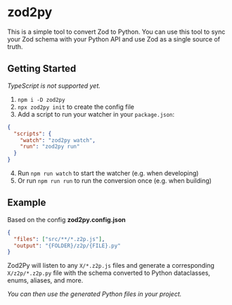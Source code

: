 # zod2py

This is a simple tool to convert Zod to Python. You can use this tool to sync your Zod schema with your Python API and use Zod as a single source of truth.

## Getting Started
*TypeScript is not supported yet.*

1. `npm i -D zod2py`
2. `npx zod2py init` to create the config file
3. Add a script to run your watcher in your `package.json`:

```json
{
  "scripts": {
    "watch": "zod2py watch",
    "run": "zod2py run"
  }
}
```

4. Run `npm run watch` to start the watcher (e.g. when developing)
5. Or run `npm run run` to run the conversion once (e.g. when building)

## Example

Based on the config **zod2py.config.json**

```json
{
  "files": ["src/**/*.z2p.js"],
  "output": "{FOLDER}/z2p/{FILE}.py"
}
```

Zod2Py will listen to any `X/*.z2p.js` files and generate a corresponding `X/z2p/*.z2p.py` file with the schema converted to Python dataclasses, enums, aliases, and more.

_You can then use the generated Python files in your project._
